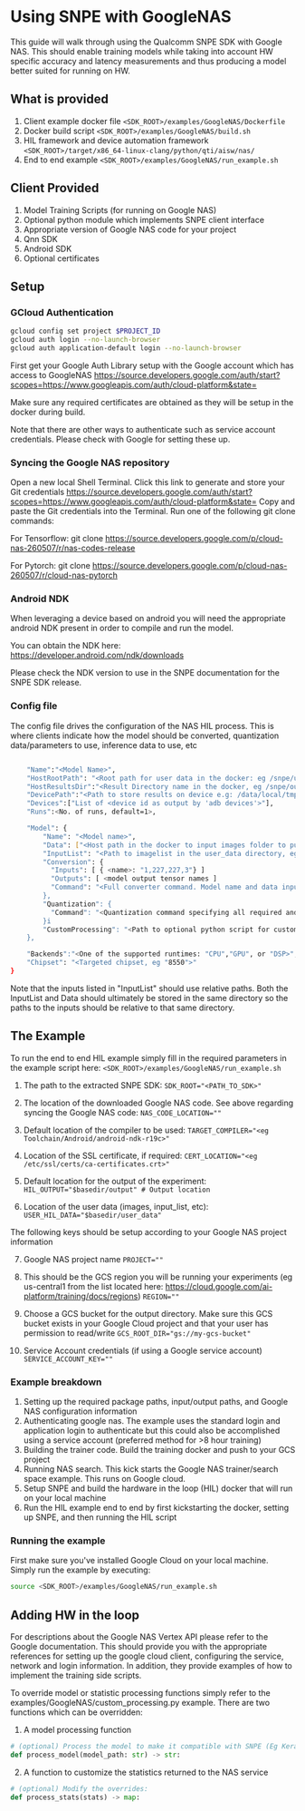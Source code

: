 # Using SNPE with GoogleNAS

This guide will walk through using the Qualcomm SNPE SDK with
Google NAS. This should enable training models while taking into account
HW specific accuracy and latency measurements and thus producing a model
better suited for running on HW.

## What is provided
1. Client example docker file
```<SDK_ROOT>/examples/GoogleNAS/Dockerfile```
2. Docker build script
```<SDK_ROOT>/examples/GoogleNAS/build.sh```
3. HIL framework and device automation framework
```<SDK_ROOT>/target/x86_64-linux-clang/python/qti/aisw/nas/```
4. End to end example
```<SDK_ROOT>/examples/GoogleNAS/run_example.sh```


## Client Provided

1. Model Training Scripts (for running on Google NAS)
2. Optional python module which implements SNPE client interface
3. Appropriate version of Google NAS code for your project
4. Qnn SDK
5. Android SDK
6. Optional certificates

## Setup

### GCloud Authentication
```sh
gcloud config set project $PROJECT_ID
gcloud auth login --no-launch-browser
gcloud auth application-default login --no-launch-browser
```

First get your Google Auth Library setup with the Google account which has access to GoogleNAS
https://source.developers.google.com/auth/start?scopes=https://www.googleapis.com/auth/cloud-platform&state=

Make sure any required certificates are obtained as they will be setup in the docker during build.

Note that there are other ways to authenticate such as service account credentials. Please check with Google for setting these up.

### Syncing the Google NAS repository

Open a new local Shell Terminal.
Click this link to generate and store your Git credentials https://source.developers.google.com/auth/start?scopes=https://www.googleapis.com/auth/cloud-platform&state=
Copy and paste the Git credentials into the Terminal.
Run one of the following git clone commands:

For Tensorflow:
git clone https://source.developers.google.com/p/cloud-nas-260507/r/nas-codes-release

For Pytorch:
git clone https://source.developers.google.com/p/cloud-nas-260507/r/cloud-nas-pytorch

### Android NDK

When leveraging a device based on android you will need the appropriate android NDK present in order to compile and run the model.

You can obtain the NDK here: https://developer.android.com/ndk/downloads

Please check the NDK version to use in the SNPE documentation for the SNPE SDK release.

### Config file
The config file drives the configuration of the NAS HIL process. This is where clients indicate how the model should be converted, quantization data/parameters to use, inference data to use, etc

```sh

    "Name":"<Model Name>",
    "HostRootPath": "<Root path for user data in the docker: eg /snpe/user_data>",
    "HostResultsDir":"<Result Directory name in the docker, eg /snpe/output>",
    "DevicePath":"<Path to store results on device e.g: /data/local/tmp/nas_artifacts>",
    "Devices":["List of <device id as output by 'adb devices'>"],
    "Runs":<No. of runs, default=1>,

    "Model": {
        "Name": "<Model name>",
        "Data": ["<Host path in the docker to input images folder to push to device. ; example: /snpe/user_data/images, or just 'images'"],
        "InputList": "<Path to imagelist in the user_data directory, eg /snpe/user_data/input_list.txt or just 'input_list.txt>",
        "Conversion": {
          "Inputs": [ { <name>: "1,227,227,3"} ]
          "Outputs": [ <model output tensor names ]
          "Command": "<Full converter command. Model name and data input, etc  will overwritten w/above options. Eg "snpe-tensorflow-to-dlc -i saved_model -d x 1,28,28 --out_node Identity">
        },
        "Quantization": {
          "Command": "<Quantization command specifying all required and desired quantization options. Eg snpe-dlc-quantize --input_dlc model.dlc --input_list input_list.txt --axis_quant --use_encoding_optimizations --bias_bitwidth=32 --act_bitwidth=16>"
        }i
        "CustomProcessing": "<Path to optional python script for custom model and stat processing"
    },

    "Backends":"<One of the supported runtimes: "CPU","GPU", or "DSP>",
    "Chipset": "<Targeted chipset, eg "8550">"
}

```

Note that the inputs listed in "InputList" should use relative paths. Both the InputList and Data should ultimately be stored in the same directory so the paths to the inputs should be relative to that same directory.
## The Example

To run the end to end HIL example simply fill in the required parameters in the example script here:
```<SDK_ROOT>/examples/GoogleNAS/run_example.sh```

1. The path to the extracted SNPE SDK:
```SDK_ROOT="<PATH_TO_SDK>"```

2. The location of the downloaded Google NAS code. See above regarding syncing the Google NAS code:
```NAS_CODE_LOCATION=""```

3. Default location of the compiler to be used:
```TARGET_COMPILER="<eg Toolchain/Android/android-ndk-r19c>"```

4. Location of the SSL certificate, if required:
```CERT_LOCATION="<eg /etc/ssl/certs/ca-certificates.crt>"```

5. Default location for the output of the experiment:
```HIL_OUTPUT="$basedir/output" # Output location```

6. Location of the user data (images, input_list, etc):
```USER_HIL_DATA="$basedir/user_data"```

The following keys should be setup according to your Google NAS project information

7. Google NAS project name
```PROJECT=""```

8. This should be the GCS region you will be running your experiments (eg us-central1 from the list located here: https://cloud.google.com/ai-platform/training/docs/regions)
```REGION=""```

9. Choose a GCS bucket for the output directory. Make sure this GCS bucket exists in your Google Cloud project and that your user has permission to read/write
```GCS_ROOT_DIR="gs://my-gcs-bucket"```

10. Service Account credentials (if using a Google service account)
```SERVICE_ACCOUNT_KEY=""```

### Example breakdown

1. Setting up the required package paths, input/output paths, and Google NAS configuration information
2. Authenticating google nas. The example uses the standard login and application login to authenticate but this could also be accomplished using a service account (preferred method for >8 hour training)
3. Building the trainer code. Build the training docker and push to your GCS project
4. Running NAS search. This kick starts the Google NAS trainer/search space example. This runs on Google cloud.
5. Setup SNPE and build the hardware in the loop (HIL) docker that will run on your local machine
6. Run the HIL example end to end by first kickstarting the docker, setting up SNPE, and then running the HIL script

### Running the example

First make sure you've installed Google Cloud on your local machine.
Simply run the example by executing:
```bash
source <SDK_ROOT>/examples/GoogleNAS/run_example.sh
```

## Adding HW in the loop

For descriptions about the Google NAS Vertex API please refer to the
Google documentation. This should provide you with the appropriate references
for setting up the google cloud client, configuring the service, network and login
information. In addition, they provide examples of how to implement the training
side scripts.

To override model or statistic processing functions simply refer to the examples/GoogleNAS/custom_processing.py example. There are two functions which can be overridden:

1. A model processing function
```py
# (optional) Process the model to make it compatible with SNPE (Eg Keras saved_model -> frozen graph.pb)
def process_model(model_path: str) -> str:
```
2. A function to customize the statistics returned to the NAS service
```py
# (optional) Modify the overrides:
def process_stats(stats) -> map:
```
